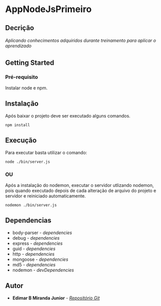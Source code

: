 # AppNodeJsPrimeiro

## Decrição
###### Aplicando conhecimentos adquiridos durante treinamento para aplicar o aprendizado

## Getting Started

### Pré-requisito

Instalar node e npm.

## Instalação

Após baixar o projeto deve ser executado alguns comandos.

 ```
 npm install
 ```

## Execução

Para executar basta utilizar o comando:

 ```
 node ./bin/server.js
 ```

### OU

 Após a instalação do nodemon, executar o servidor utlizando nodemon, pois quando executado depois de cada alteração de arquivo do projeto e servidor e reiniciado automaticamente.
 ```
 nodemon ./bin/server.js
 ```

## Dependencias

* body-parser - *dependencies*
* debug - *dependencies*
* express - *dependencies*
* guid - *dependencies*
* http - *dependencies*
* mongoose - *dependencies*
* md5 - *dependencies*
* nodemon - *devDependencies*

## Autor

* **Edimar B Miranda Junior** - *[Repositório Git](https://github.com/edimarbmjunior)*
